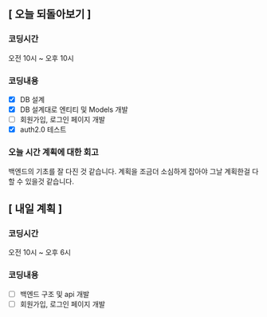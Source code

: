 ## [ 오늘 되돌아보기 ]

### 코딩시간

오전 10시 ~ 오후 10시

### 코딩내용

- [x] DB 설계
- [x] DB 설계대로 엔티티 및 Models 개발
- [ ] 회원가입, 로그인 페이지 개발
- [x] auth2.0 테스트

### 오늘 시간 계획에 대한 회고

백엔드의 기초를 잘 다진 것 같습니다. 계획을 조금더 소심하게 잡아야 그날 계획한걸 다 할 수 있을것 같습니다.

## [ 내일 계획 ]

### 코딩시간

오전 10시 ~ 오후 6시

### 코딩내용

- [ ] 백엔드 구조 및 api 개발
- [ ] 회원가입, 로그인 페이지 개발
